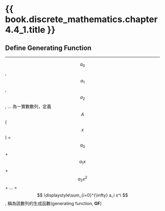 # {{ book.discrete_mathematics.chapter4.4_1.title }}
<!-- toc -->

## Define Generating Function
---
$$ a_0 $$, $$ a_1 $$, $$ a_2 $$, ... 為一實數數列，定義 $$ A $$($$ x $$) = $$ a_0 $$ + $$ a_1 x $$ + $$ a_2 x^2 $$ + ... = $$ \displaystyle\sum_{i=0}^{\infty} a_i x^i $$, 稱為該數列的生成函數(generating function, **GF**)
